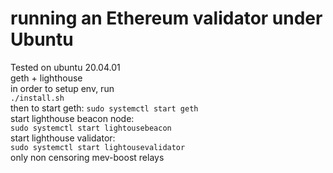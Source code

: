 # running an Ethereum validator under Ubuntu
Tested on ubuntu 20.04.01  
geth + lighthouse  
in order to setup env, run    
`./install.sh`  
then to start geth:
`sudo systemctl start geth`  
start lighthouse beacon node:  
`sudo systemctl start lightousebeacon`  
start lighthouse validator:  
`sudo systemctl start lightousevalidator`  
only non censoring mev-boost relays  
